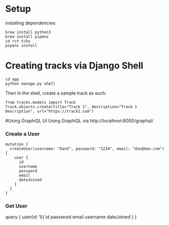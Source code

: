 

# Setup
installing dependencies:

    brew install python3
    brew install pipenv
    cd rct-tcks
    pipenv install
    
    
    
# Creating tracks via Django Shell
    
    cd app
    python manage.py shell
    
Then in the shell, create a sample track as such:

    from tracks.models import Track
    Track.objects.create(title="Track 1", description="Track 1 Description", url="https://track1.com")

#Using GraphiQL UI
Using GraphiQL via http://localhost:8000/graphql/
 
### Create a User

    mutation {
      createUser(username: "DanX", password: "1234", email: "dan@dan.com") {
        user {
          id
          username
          password
          email
          dateJoined
        }
      }
    }

### Get User

query {
  user(id: 1){
    id
    password
    email
    username
    dateJoined
  }
}
